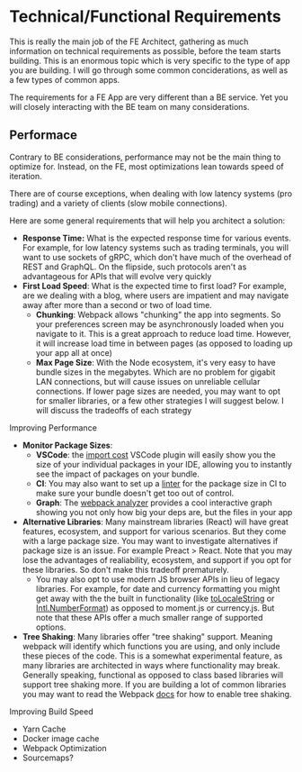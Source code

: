 # Technical/Functional Requirements

This is really the main job of the FE Architect, gathering as much information on technical requirements as possible, before the team starts building. This is an enormous topic which is very specific to the type of app you are building. I will go through some common conciderations, as well as a few types of common apps.

The requirements for a FE App are very different than a BE service. Yet you will closely interacting with the BE team on many considerations.

## Performace

Contrary to BE considerations, performance may not be the main thing to optimize for. Instead, on the FE, most optimizations lean towards speed of iteration.&#x20;

There are of course exceptions, when dealing with low latency systems (pro trading) and a variety of clients (slow mobile connections).

Here are some general requirements that will help you architect a solution:

* **Response Time:** What is the expected response time for various events. For example, for low latency systems such as trading terminals, you will want to use sockets of gRPC, which don't have much of the overhead of REST and GraphQL. On the flipside, such protocols aren't as advantageous for APIs that will evolve very quickly
* **First Load Speed**: What is the expected time to first load? For example, are we dealing with a blog, where users are impatient and may navigate away after more than a second or two of load time.
  * **Chunking**: Webpack allows "chunking" the app into segments. So your preferences screen may be asynchronously loaded when you navigate to it. This is a great approach to reduce load time. However, it will increase load time in between pages (as opposed to loading up your app all at once)
  * **Max Page Size**: With the Node ecosystem, it's very easy to have bundle sizes in the megabytes. Which are no problem for gigabit LAN connections, but will cause issues on unreliable cellular connections. If lower page sizes are needed, you may want to opt for smaller libraries, or a few other strategies I will suggest below. I will discuss the tradeoffs of each strategy

Improving Performance

* **Monitor Package Sizes**:&#x20;
  * **VSCode**: the [import cost](https://marketplace.visualstudio.com/items?itemName=wix.vscode-import-cost) VSCode plugin will easily show you the size of your individual packages in your IDE, allowing you to instantly see the impact of packages on your bundle.&#x20;
  * **CI**: You may also want to set up a [linter](https://github.com/ai/size-limit) for the package size in CI to make sure your bundle doesn't get too out of control.
  * **Graph**: The [webpack analyzer](https://www.npmjs.com/package/webpack-bundle-analyzer) provides a cool interactive graph showing you not only how big your deps are, but the files in your app
* **Alternative Libraries**: Many mainstream libraries (React) will have great features, ecosystem, and support for various scenarios. But they come with a large package size. You may want to investigate alternatives if package size is an issue. For example Preact > React. Note that you may lose the advantages of realiability, ecosystem, and support if you opt for these libraries. So don't make this tradeoff prematurely.&#x20;
  * You may also opt to use modern JS browser APIs in lieu of legacy libraries. For example, for date and currency formatting you might get away with the the built in functionality (like [toLocaleString](https://developer.mozilla.org/en-US/docs/Web/JavaScript/Reference/Global\_Objects/Date/toLocaleString) or [Intl.NumberFormat](https://developer.mozilla.org/en-US/docs/Web/JavaScript/Reference/Global\_Objects/Intl/NumberFormat)) as opposed to moment.js or currency.js. But note that these APIs offer a much smaller range of supported options.
* **Tree Shaking**: Many libraries offer "tree shaking" support. Meaning webpack will identify which functions you are using, and only include these pieces of the code. This is a somewhat experimental feature, as many libraries are architected in ways where functionality may break. Generally speaking, functional as opposed to class based libraries will support tree shaking more. If you are building a lot of common libraries you may want to read the Webpack [docs](https://webpack.js.org/guides/tree-shaking/) for how to enable tree shaking.



Improving Build Speed

* Yarn Cache
* Docker image cache
* Webpack Optimization
* Sourcemaps?
